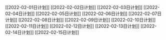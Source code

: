[[2022-02-01日计划]]
[[2022-02-02日计划]]
[[2022-02-03日计划]]
[[2022-02-04日计划]]
[[2022-02-05日计划]]
[[2022-02-06日计划]]
[[2022-02-07日计划]]
[[2022-02-08日计划]]
[[2022-02-09日计划]]
[[2022-02-10日计划]]
[[2022-02-11日计划]]
[[2022-02-12日计划]]
[[2022-02-13日计划]]
[[2022-02-14日计划]]
[[2022-02-15日计划]]